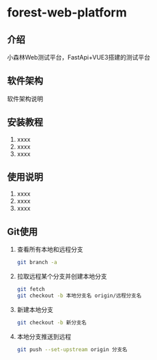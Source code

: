 # forest-web-platform

## 介绍

小森林Web测试平台，FastApi+VUE3搭建的测试平台

## 软件架构

软件架构说明

## 安装教程

1.  xxxx
2.  xxxx
3.  xxxx

## 使用说明

1.  xxxx
2.  xxxx
3.  xxxx

## Git使用

1. 查看所有本地和远程分支

   ```sh
   git branch -a
   ```

   

2. 拉取远程某个分支并创建本地分支

   ```sh
   git fetch
   git checkout -b 本地分支名 origin/远程分支名
   ```

   

3. 新建本地分支

   ```sh
   git checkout -b 新分支名
   ```

   

4. 本地分支推送到远程

   ```sh
   git push --set-upstream origin 分支名
   ```

   